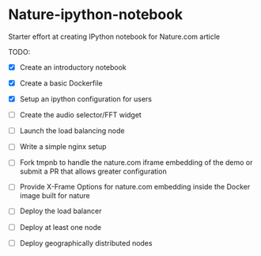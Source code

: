 Nature-ipython-notebook
=======================
Starter effort at creating IPython notebook for Nature.com article

TODO:

* [X] Create an introductory notebook
* [X] Create a basic Dockerfile
* [X] Setup an ipython configuration for users
* [ ] Create the audio selector/FFT widget
* [ ] Launch the load balancing node
* [ ] Write a simple nginx setup
* [ ] Fork tmpnb to handle the nature.com iframe embedding of the demo or submit a PR that allows greater configuration
* [ ] Provide X-Frame Options for nature.com embedding inside the Docker image built for nature
* [ ] Deploy the load balancer
* [ ] Deploy at least one node
* [ ] Deploy geographically distributed nodes

